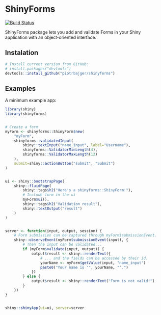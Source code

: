 # ShinyForms
[![Build Status](https://travis-ci.com/piotrbajger/shinyforms.svg?token=f2fdroCWHHtzKnXccRgX&branch=master)](https://travis-ci.com/piotrbajger/shinyforms)

ShinyForms package lets you add and validate Forms in your
Shiny application with an object-oriented interface.

## Instalation

```r
# Install current version from GitHub:
# install.packages("devtools")
devtools::install_github("piotrbajger/shinyforms")
```

## Examples

A minimum example app:

```r
library(shiny)
library(shinyforms)


# Create a form
myForm <- shinyforms::ShinyForm$new(
    "myForm", 
    shinyforms::validatedInput(
        shiny::textInput("name_input", label="Username"),
        shinyforms::ValidatorMinLength(4),
        shinyforms::ValidatorMaxLength(12)
    ),
    submit=shiny::actionButton("submit", "Submit")
)


ui <- shiny::bootstrapPage(
    shiny::fluidPage(
        shiny::tags$h2("Here's a shinyforms::ShinyForm!"),
        # Include form in the ui
        myForm$ui(),
        shiny::tags$h2("Validation result"),
        shiny::textOutput("result")
    )
)


server <- function(input, output, session) {
    # Form submission can be captured through myForm$submissionEvent.
    shiny::observeEvent(myForm$submissionEvent(input), {
        # Then the input can be validated...
        if (myForm$validate(input, output)) {
            output$result <- shiny::renderText({
                # ... and the fields can be accessed by their id.
                yourName <- myForm$getValue(input, "name_input")
                paste0("Your name is '", yourName, "'.")
            })
        } else {
            output$result <- shiny::renderText("Form is not valid!")
        }
    })
}


shiny::shinyApp(ui=ui, server=server
```
